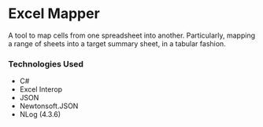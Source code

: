 # Excel MapperA tool to map cells from one spreadsheet into another. Particularly, mapping a range of sheets into a target summary sheet, in a tabular fashion.### Technologies Used* C#* Excel Interop* JSON* Newtonsoft.JSON* NLog (4.3.6)